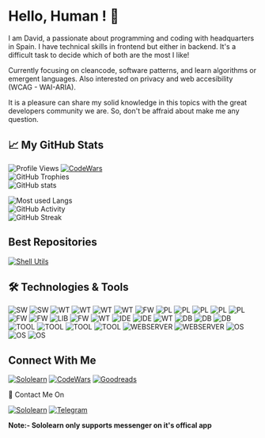 <!--
### Hi there :wave:

**davorpa/davorpa** is a ✨ _special_ ✨ repository because its `README.md` (this file) appears on your GitHub profile.

Here are some ideas to get you started:

- 🔭 I’m currently working on ...
- 🌱 I’m currently learning ...
- 👯 I’m looking to collaborate on ...
- 🤔 I’m looking for help with ...
- 💬 Ask me about ...
- 📫 How to reach me: ...
- 😄 Pronouns: ...
- ⚡ Fun fact: ...
-->


# Hello, Human ! :wave:

I am David, a passionate about programming and coding with headquarters in Spain. I have technical skills in frontend but either in backend. It's a difficult task to decide which of both are the most I like!

Currently focusing on cleancode, software patterns, and learn algorithms or emergent languages. Also interested on privacy and web accesibility (WCAG - WAI-ARIA).

It is a pleasure can share my solid knowledge in this topics with the great developers community we are. So, don't be affraid about make me any question.

## :chart_with_upwards_trend: My GitHub Stats

![Profile Views](https://komarev.com/ghpvc/?username=davorpa&color=blue) 
[![CodeWars](https://www.codewars.com/users/davorpa/badges/micro)](https://www.codewars.com/users/davorpa)
<br />
![GitHub Trophies](https://github-profile-trophy.vercel.app/?username=davorpa&column=3&margin-w=15&margin-h=15&theme=darkhub) <br />
![GitHub stats](https://github-readme-stats.vercel.app/api?username=davorpa&show_icons=true&include_all_commits=true&theme=github_dark&icon_color=7c858f) <br />
<!--
![Wakatime Stats](https://github-readme-stats.vercel.app/api/wakatime?username=davorpa&theme=github_dark&layout=compact) <br />
-->
![Most used Langs](https://github-readme-stats.vercel.app/api/top-langs/?username=davorpa&layout=compact&theme=github_dark) <br />
![GitHub Activity](https://activity-graph.herokuapp.com/graph?username=davorpa&theme=github) <br />
![GitHub Streak](https://github-readme-streak-stats.herokuapp.com?user=davorpa&theme=dark&hide_border=false) <br />

## Best Repositories
[![Shell Utils](https://github-readme-stats.vercel.app/api/pin/?username=davorpa&repo=shell-utils&show_icons=true&theme=github_dark&icon_color=7c858f)](https://github.com/davorpa/shell-utils)
<!--
[![Android Scissors Game](https://github-readme-stats.vercel.app/api/pin/?username=davorpa&repo=gpul-labs-android-scissors-game&show_icons=true&theme=github_dark&icon_color=7c858f)](https://github.com/davorpa/gpul-labs-android-scissors-game)
-->

## :hammer_and_wrench: Technologies & Tools

![SW](https://img.shields.io/badge/Software-Gimp-blue?style=plastic&logo=gimp&logoWidth=20&logoColor=white)
![SW](https://img.shields.io/badge/Software-Inkskape-blue?style=plastic&logo=inkscape&logoWidth=20&logoColor=white)
![WT](https://img.shields.io/badge/Web--Technology-CSS3-blue?style=plastic&logo=css3&logoWidth=20&logoColor=white)
![WT](https://img.shields.io/badge/Web--Technology-HTML5-blue?style=plastic&logo=html5&logoWidth=20&logoColor=white)
![WT](https://img.shields.io/badge/Web--Technology-JavaScript-blue?style=plastic&logo=javascript&logoWidth=20&logoColor=white)
![WT](https://img.shields.io/badge/Web--Technology-jQuery-blue?style=plastic&logo=jQuery&logoWidth=20&logoColor=white)
![FW](https://img.shields.io/badge/CSS--Framework-Bootstrap-blue?style=plastic&logo=bootstrap&logoWidth=20&logoColor=white)
![PL](https://img.shields.io/badge/Programming--Language-Java-blue?style=plastic&logo=java&logoWidth=20&logoColor=white)
![PL](https://img.shields.io/badge/Programming--Language-JavaScript-blue?style=plastic&logo=javascript&logoWidth=20&logoColor=white)
![PL](https://img.shields.io/badge/Programming--Language-Node.JS-blue?style=plastic&logo=nodedotjs&logoWidth=20&logoColor=white)
![PL](https://img.shields.io/badge/Programming--Language-Python%203.x-blue?style=plastic&logo=python&logoWidth=20&logoColor=white)
![PL](https://img.shields.io/badge/Programming--Language-Go-blue?style=plastic&logo=go&logoWidth=20&logoColor=white)
![FW](https://img.shields.io/badge/JAVA--Framework-Spring-blue?style=plastic&logo=spring&logoWidth=20&logoColor=white)
![FW](https://img.shields.io/badge/JAVA--Framework-Structs%20MVC-blue?style=plastic&logo=apache&logoWidth=20&logoColor=white)
![LIB](https://img.shields.io/badge/JAVA--ORM--Library-Hibernate-blue?style=plastic&logo=hibernate&logoWidth=20&logoColor=white)
![FW](https://img.shields.io/badge/NodeJS--Framework-Express-blue?style=plastic&logo=nodedotjs&logoWidth=20&logoColor=white)
![WT](https://img.shields.io/badge/Web--Technology-JWT%20JSON%20Web%20Tokens-blue?style=plastic&logo=jsonwebtokens&logoWidth=20&logoColor=white)
![IDE](https://img.shields.io/badge/IDE-Visual%20Studio%20Code-blue?style=plastic&logo=visual-studio-code&logoWidth=20&logoColor=white)
![IDE](https://img.shields.io/badge/IDE-Eclipse-blue?style=plastic&logo=eclipse-ide&logoWidth=20&logoColor=white)
![WT](https://img.shields.io/badge/Web--Technology-Markdown-blue?style=plastic&logo=markdown&logoWidth=20&logoColor=white)
![DB](https://img.shields.io/badge/Database-PostgreSql-blue?style=plastic&logo=postgresql&logoWidth=20&logoColor=white)
![DB](https://img.shields.io/badge/Database-MySQL-blue?style=plastic&logo=mySql&logoWidth=20&logoColor=white)
![DB](https://img.shields.io/badge/Database-IBM%20DB2-blue?style=plastic&logo=ibm&logoWidth=20&logoColor=white)
![TOOL](https://img.shields.io/badge/Tools--Management-Apache%20Maven-blue?style=plastic&logo=apachemaven&logoWidth=20&logoColor=white)
![TOOL](https://img.shields.io/badge/Tools--Management-Apache%20Ant-blue?style=plastic&logo=apacheant&logoWidth=20&logoColor=white)
![TOOL](https://img.shields.io/badge/Tools--Version--Control-Git%20SCM-blue?style=plastic&logo=git&logoWidth=20&logoColor=white)
![TOOL](https://img.shields.io/badge/Tools--Version--Control-SVN%20Subversion-blue?style=plastic&logo=subversion&logoWidth=20&logoColor=white)
![WEBSERVER](https://img.shields.io/badge/Web--Server-Apache%20Tomcat-blue?style=plastic&logo=apachetomcat&logoWidth=20&logoColor=white)
![WEBSERVER](https://img.shields.io/badge/Web--Server-Eclipse%20Jetty-blue?style=plastic&logo=eclipsejetty&logoWidth=20&logoColor=white)
![OS](https://img.shields.io/badge/OS-Windows%2010-blue?style=plastic&logo=windows&logoWidth=20&logoColor=white)
![OS](https://img.shields.io/badge/OS-Linux-blue?style=plastic&logo=linux&logoWidth=20&logoColor=white)
![OS](https://img.shields.io/badge/OS-Ubuntu%20Desktop-blue?style=plastic&logo=ubuntu&logoWidth=20&logoColor=white)

## Connect With Me

[![Sololearn](https://img.shields.io/badge/Sololearn-blue?style=for-the-badge&logo=sololearn&logoWidth=20&logoColor=white)](https://www.sololearn.com/profile/20275480)
[![CodeWars](https://img.shields.io/badge/Codewars-303133?style=for-the-badge&logo=codewars&logoWidth=20&logoColor=c70039)](https://www.codewars.com/users/davorpa)
[![Goodreads](https://img.shields.io/badge/Goodreads-e9e5cd?style=for-the-badge&logo=goodreads&logoWidth=20&logoColor=553b08)](http://www.goodreads.com/davorpa)

:postbox: Contact Me On

[![Sololearn](https://img.shields.io/badge/-Sololearn-blue?style=for-the-badge&logo=sololearn&logoWidth=20&logoColor=white)](https://www.sololearn.com/profile/20275480)
[![Telegram](https://img.shields.io/badge/-Telegram-2ca5e0?style=for-the-badge&logo=telegram&logoWidth=20&logoColor=white)](https://t.me/davorpatech)

**Note:- Sololearn only supports messenger on it's offical app**
